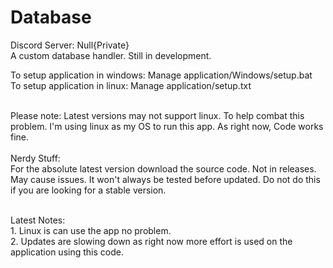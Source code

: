 # Database
Discord Server: Null{Private}
<br>A custom database handler. Still in development.

To setup application in windows: Manage application/Windows/setup.bat
<br>To setup application in linux: Manage application/setup.txt

<br>Please note: Latest versions may not support linux.
To help combat this problem. I'm using linux as my OS to run this app. As right now, Code works fine.
<br><br>Nerdy Stuff:<br>For the absolute latest version download the source code. Not in releases. May cause issues. It won't always be tested before updated. Do not do this if you are looking for a stable version.

<br>Latest Notes:<br>1. Linux is can use the app no problem.
<br>2. Updates are slowing down as right now more effort is used on the application using this code.
